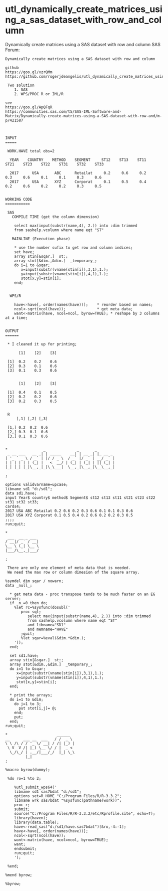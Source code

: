 # utl_dynamically_create_matrices_using_a_sas_dataset_with_row_and_column
Dynamically create matrices using a SAS dataset with row and column
    SAS Forum:

    Dynamically create matrices using a SAS dataset with row and column

    github
    https://goo.gl/xzrQMm
    https://github.com/rogerjdeangelis/utl_dynamically_create_matrices_using_a_sas_dataset_with_row_and_column

     Two solution
        1. SAS
        2. WPS/PROC R or IML/R

    see
    https://goo.gl/ApQFqR
    https://communities.sas.com/t5/SAS-IML-Software-and-Matrix/Dynamically-create-matrices-using-a-SAS-dataset-with-row-and/m-p/421587



    INPUT
    =====

     WORK.HAVE total obs=2

      YEAR    COUNTRY    METHOD    SEGMENT     ST12    ST13    ST11    ST21    ST23    ST22    ST31    ST32    ST33

      2017      USA       ABC      Retailat     0.2     0.6     0.2     0.3     0.6     0.1     0.1     0.3     0.6
      2017      USA       XYZ      Corporat     0.1     0.5     0.4     0.2     0.6     0.2     0.2     0.3     0.5


    WORKING CODE
    ===========

     SAS
       COMPILE TIME (get the column dimension)

        select max(input(substr(name,4), 2.)) into :dim trimmed
        from sashelp.vcolumn where name eqt "ST"

       MAINLINE (Execution phase)

        * use the number sufix to get row and column indices;
        set have;
        array stin[&sqar.]  st:;
        array stot[&dim.,&dim.]  _temporary_;
        do i=1 to &sqar;
           x=input(substr(vname(stin[i]),3,1),1.);
           y=input(substr(vname(stin[i]),4,1),1.);
           stot[x,y]=stin[i];
        end;


      WPS/R

        have<-have[, order(names(have))];    * reorder based on names;
        ncol<-sqrt(ncol(have));              * get meta data;
        want<-matrix(have, ncol=ncol, byrow=TRUE); * reshape by 3 columns at a time;


    OUTPUT
    ======

     * I cleaned it up for printing;

          [1]    [2]    [3]

     [1]  0.2    0.2    0.6
     [2]  0.3    0.1    0.6
     [3]  0.1    0.3    0.6


          [1]    [2]    [3]

     [1]  0.4    0.1    0.5
     [2]  0.2    0.2    0.6
     [3]  0.2    0.3    0.5


     R
         [,1] [,2] [,3]

     [1,] 0.2  0.2  0.6
     [2,] 0.3  0.1  0.6
     [3,] 0.1  0.3  0.6


    *                _              _       _
     _ __ ___   __ _| | _____    __| | __ _| |_ __ _
    | '_ ` _ \ / _` | |/ / _ \  / _` |/ _` | __/ _` |
    | | | | | | (_| |   <  __/ | (_| | (_| | || (_| |
    |_| |_| |_|\__,_|_|\_\___|  \__,_|\__,_|\__\__,_|

    ;

    options validvarname=upcase;
    libname sd1 "d:/sd1";
    data sd1.have;
    input Year$ country$ method$ Segment$ st12 st13 st11 st21 st23 st22 st31 st32 st33;
    cards4;
    2017 USA ABC Retailat 0.2 0.6 0.2 0.3 0.6 0.1 0.1 0.3 0.6
    2017 USA XYZ Corporat 0.1 0.5 0.4 0.2 0.6 0.2 0.2 0.3 0.5
    ;;;;
    run;quit;

    *
     ___  __ _ ___
    / __|/ _` / __|
    \__ \ (_| \__ \
    |___/\__,_|___/

    ;

     There are only one element of meta data that is needed.
     We need the max row or column dimesion of the square array.

    %symdel dim sqar / nowarn;
    data _null_;

      * get meta data - proc transpose tends to be much faster on an EG server;
      if _n_=0 then do;
        %let rc=%sysfunc(dosubl('
           proc sql;
              select max(input(substr(name,4), 2.)) into :dim trimmed
              from sashelp.vcolumn where name eqt "ST"
              and libname="SD1"
              and memname="HAVE"
           ;quit;
           %let sqar=%eval(&dim.*&dim.);
        '));
      end;

      set sd1.have;
      array stin[&sqar.]  st:;
      array stot[&dim.,&dim.]  _temporary_;
      do i=1 to &sqar;
         x=input(substr(vname(stin[i]),3,1),1.);
         y=input(substr(vname(stin[i]),4,1),1.);
         stot[x,y]=stin[i];
      end;

      * print the arrays;
      do i=1 to &dim;
        do j=1 to 3;
          put stot[i,j]= @;
        end;
        put;
      end;
    run;quit;

    *                      ______
    __      ___ __  ___   / /  _ \
    \ \ /\ / / '_ \/ __| / /| |_) |
     \ V  V /| |_) \__ \/ / |  _ <
      \_/\_/ | .__/|___/_/  |_| \_\
             |_|
    ;

    %macro byrow(dummy);

     %do ro=1 %to 2;

        %utl_submit_wps64('
        libname sd1 sas7bdat "d:/sd1";
        options set=R_HOME "C:/Program Files/R/R-3.3.2";
        libname wrk sas7bdat "%sysfunc(pathname(work))";
        proc r;
        submit;
        source("C:/Program Files/R/R-3.3.2/etc/Rprofile.site", echo=T);
        library(haven);
        library(data.table);
        have<-read_sas("d:/sd1/have.sas7bdat")[&ro,-4:-1];
        have<-have[, order(names(have))];
        ncol<-sqrt(ncol(have));
        want<-matrix(have, ncol=ncol, byrow=TRUE);
        want;
        endsubmit;
        run;quit;
        ');

     %end;

    %mend byrow;

    %byrow;

